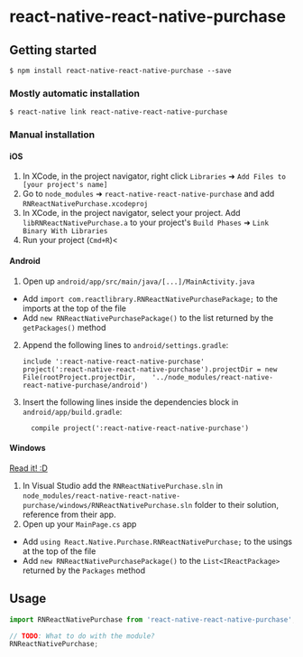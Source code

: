 
# react-native-react-native-purchase

## Getting started

`$ npm install react-native-react-native-purchase --save`

### Mostly automatic installation

`$ react-native link react-native-react-native-purchase`

### Manual installation


#### iOS

1. In XCode, in the project navigator, right click `Libraries` ➜ `Add Files to [your project's name]`
2. Go to `node_modules` ➜ `react-native-react-native-purchase` and add `RNReactNativePurchase.xcodeproj`
3. In XCode, in the project navigator, select your project. Add `libRNReactNativePurchase.a` to your project's `Build Phases` ➜ `Link Binary With Libraries`
4. Run your project (`Cmd+R`)<

#### Android

1. Open up `android/app/src/main/java/[...]/MainActivity.java`
  - Add `import com.reactlibrary.RNReactNativePurchasePackage;` to the imports at the top of the file
  - Add `new RNReactNativePurchasePackage()` to the list returned by the `getPackages()` method
2. Append the following lines to `android/settings.gradle`:
  	```
  	include ':react-native-react-native-purchase'
  	project(':react-native-react-native-purchase').projectDir = new File(rootProject.projectDir, 	'../node_modules/react-native-react-native-purchase/android')
  	```
3. Insert the following lines inside the dependencies block in `android/app/build.gradle`:
  	```
      compile project(':react-native-react-native-purchase')
  	```

#### Windows
[Read it! :D](https://github.com/ReactWindows/react-native)

1. In Visual Studio add the `RNReactNativePurchase.sln` in `node_modules/react-native-react-native-purchase/windows/RNReactNativePurchase.sln` folder to their solution, reference from their app.
2. Open up your `MainPage.cs` app
  - Add `using React.Native.Purchase.RNReactNativePurchase;` to the usings at the top of the file
  - Add `new RNReactNativePurchasePackage()` to the `List<IReactPackage>` returned by the `Packages` method


## Usage
```javascript
import RNReactNativePurchase from 'react-native-react-native-purchase';

// TODO: What to do with the module?
RNReactNativePurchase;
```
  